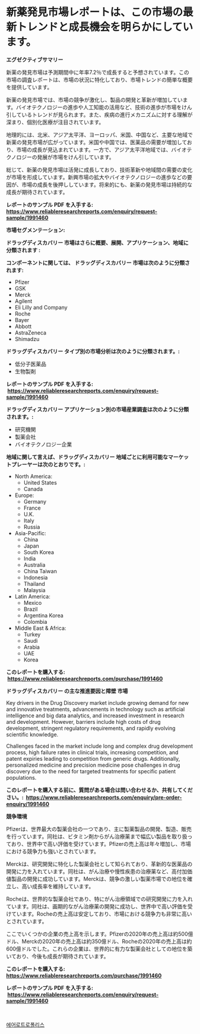 <p><h1>新薬発見市場レポートは、この市場の最新トレンドと成長機会を明らかにしています。</h1></p><p><strong>エグゼクティブサマリー</strong></p>
<p><p>新薬の発見市場は予測期間中に年率7.2％で成長すると予想されています。この市場の調査レポートは、市場の状況に特化しており、市場トレンドの簡単な概要を提供しています。</p><p>新薬の発見市場では、市場の競争が激化し、製品の開発と革新が増加しています。バイオテクノロジーの進歩や人工知能の活用など、技術の進歩が市場をけん引しているトレンドが見られます。また、疾病の進行メカニズムに対する理解が深まり、個別化医療が注目されています。</p><p>地理的には、北米、アジア太平洋、ヨーロッパ、米国、中国など、主要な地域で新薬の発見市場が広がっています。米国や中国では、医薬品の需要が増加しており、市場の成長が見込まれています。一方で、アジア太平洋地域では、バイオテクノロジーの発展が市場をけん引しています。</p><p>総じて、新薬の発見市場は活発に成長しており、技術革新や地域間の需要の変化が市場を形成しています。新興市場の拡大やバイオテクノロジーの進歩などの要因が、市場の成長を後押ししています。将来的にも、新薬の発見市場は持続的な成長が期待されています。</p></p>
<p><strong>レポートのサンプル PDF を入手する: <a href="https://www.reliableresearchreports.com/enquiry/request-sample/1991460">https://www.reliableresearchreports.com/enquiry/request-sample/1991460</a></strong></p>
<p><strong>市場セグメンテーション:</strong></p>
<p><strong> ドラッグディスカバリー 市場はさらに概要、展開、アプリケーション、地域に分類されます :</strong></p>
<p><strong>コンポーネントに関しては、 ドラッグディスカバリー 市場は次のように分類されます: &nbsp;</strong></p>
<p><ul><li>Pfizer</li><li>GSK</li><li>Merck</li><li>Agilent</li><li>Eli Lilly and Company</li><li>Roche</li><li>Bayer</li><li>Abbott</li><li>AstraZeneca</li><li>Shimadzu</li></ul></p>
<p><strong> ドラッグディスカバリー タイプ別の市場分析は次のように分類されます。:</strong></p>
<p><ul><li>低分子医薬品</li><li>生物製剤</li></ul></p>
<p><strong>レポートのサンプル PDF を入手する: &nbsp;<a href="https://www.reliableresearchreports.com/enquiry/request-sample/1991460">https://www.reliableresearchreports.com/enquiry/request-sample/1991460</a></strong></p>
<p><strong> ドラッグディスカバリー アプリケーション別の市場産業調査は次のように分類されます。:</strong></p>
<p><ul><li>研究機関</li><li>製薬会社</li><li>バイオテクノロジー企業</li></ul></p>
<p><strong>地域に関して言えば、ドラッグディスカバリー 地域ごとに利用可能なマーケットプレーヤーは次のとおりです。:</strong></p>
<p><ul>
    <li>
        North America:
        <ul>
            <li>United States</li>
            <li>Canada</li>
        </ul>
    </li>
    <li>
        Europe:
        <ul>
            <li>Germany</li>
            <li>France</li>
            <li>U.K.</li>
            <li>Italy</li>
            <li>Russia</li>
        </ul>
    </li>
    <li>
        Asia-Pacific:
        <ul>
            <li>China</li>
            <li>Japan</li>
            <li>South Korea</li>
            <li>India</li>
            <li>Australia</li>
            <li>China Taiwan</li>
            <li>Indonesia</li>
            <li>Thailand</li>
            <li>Malaysia</li>
        </ul>
    </li>
    <li>
        Latin America:
        <ul>
            <li>Mexico</li>
            <li>Brazil</li>
            <li>Argentina Korea</li>
            <li>Colombia</li>
        </ul>
    </li>
    <li>
        Middle East & Africa:
        <ul>
            <li>Turkey</li>
            <li>Saudi</li>
            <li>Arabia</li>
            <li>UAE</li>
            <li>Korea</li>
        </ul>
    </li>
    </ul></p>
<p><strong>このレポートを購入する: &nbsp;<a href="https://www.reliableresearchreports.com/purchase/1991460">https://www.reliableresearchreports.com/purchase/1991460</a></strong></p>
<p><strong>ドラッグディスカバリー の主な推進要因と障壁 市場</strong></p>
<p><p>Key drivers in the Drug Discovery market include growing demand for new and innovative treatments, advancements in technology such as artificial intelligence and big data analytics, and increased investment in research and development. However, barriers include high costs of drug development, stringent regulatory requirements, and rapidly evolving scientific knowledge.</p><p>Challenges faced in the market include long and complex drug development process, high failure rates in clinical trials, increasing competition, and patent expiries leading to competition from generic drugs. Additionally, personalized medicine and precision medicine pose challenges in drug discovery due to the need for targeted treatments for specific patient populations.</p></p>
<p><strong>このレポートを購入する前に、質問がある場合は問い合わせるか、共有してください。:&nbsp; <a href="https://www.reliableresearchreports.com/enquiry/pre-order-enquiry/1991460">https://www.reliableresearchreports.com/enquiry/pre-order-enquiry/1991460</a></strong></p>
<p><strong>競争環境</strong></p>
<p><p>Pfizerは、世界最大の製薬会社の一つであり、主に製薬製品の開発、製造、販売を行っています。同社は、ビタミン剤からがん治療薬まで幅広い製品を取り扱っており、世界中で高い評価を受けています。Pfizerの売上高は年々増加し、市場における競争力も強いとされています。</p><p>Merckは、研究開発に特化した製薬会社として知られており、革新的な医薬品の開発に力を入れています。同社は、がん治療や慢性疾患の治療薬など、高付加価値製品の開発に成功しています。Merckは、競争の激しい製薬市場での地位を確立し、高い成長率を維持しています。</p><p>Rocheは、世界的な製薬会社であり、特にがん治療領域での研究開発に力を入れています。同社は、画期的ながん治療薬の開発に成功し、世界中で高い評価を受けています。Rocheの売上高は安定しており、市場における競争力も非常に高いとされています。</p><p>ここでいくつかの企業の売上高を示します。Pfizerの2020年の売上高は約500億ドル、Merckの2020年の売上高は約350億ドル、Rocheの2020年の売上高は約600億ドルでした。これらの企業は、世界的に有力な製薬会社としての地位を築いており、今後も成長が期待されています。</p></p>
<p><strong>このレポートを購入する: &nbsp; <a href="https://www.reliableresearchreports.com/purchase/1991460">https://www.reliableresearchreports.com/purchase/1991460</a></strong></p>
<p><strong>レポートのサンプル PDF を入手する: &nbsp;<a href="https://www.reliableresearchreports.com/enquiry/request-sample/1991460">https://www.reliableresearchreports.com/enquiry/request-sample/1991460</a></strong><strong></strong></p>
<p>&nbsp;</p>
<p><p><a href="https://medium.com/@munchkin678568/aerotropolis-%EC%8B%9C%EC%9E%A5%EC%9D%80-2031%EB%85%84%EA%B9%8C%EC%A7%80-%EC%98%88%EC%83%81%EB%90%9C-%EC%8B%9C%EC%9E%A5-%EC%A0%90%EC%9C%A0%EC%9C%A8-%ED%81%AC%EA%B8%B0-%EB%B0%8F-%EC%98%88%EC%B8%A1%EC%97%90-%EC%A4%91%EC%A0%90%EC%9D%84-%EB%91%A1%EB%8B%88%EB%8B%A4-e78907610288">에어로트로폴리스</a></p></p>